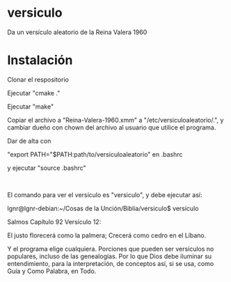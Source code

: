 # versiculo
Da un versículo aleatorio de la Reina Valera 1960
<br />
# Instalación
Clonar el respositorio

Ejecutar "cmake ."

Ejecutar "make"

Copiar el archivo a "Reina-Valera-1960.xmm" a "/etc/versiculoaleatorio/.", y cambiar dueño con chown del archivo al usuario que utilice el programa.

Dar de alta con 

"export PATH="$PATH:path/to/versiculoaleatorio" en .bashrc

y ejecutar "source .bashrc"

</br>

El comando para ver el versículo es "versiculo", y debe ejecutar así:

lgnr@lgnr-debian:~/Cosas de la Unción/Biblia/versiculo$ versiculo 


Salmos Capítulo 92 Versículo 12:
 
El justo florecerá como la
palmera; Crecerá como cedro en
el Líbano.

Y el programa elige cualquiera. Porciones que pueden ser versículos no populares, incluso de las genealogías. Por lo que Dios debe iluminar su entendimiento, para la interpretación, de conceptos así, si se usa, como Guía y Como Palabra, en Todo.
